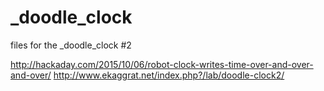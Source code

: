 _doodle_clock
=============
files for the _doodle_clock #2

http://hackaday.com/2015/10/06/robot-clock-writes-time-over-and-over-and-over/
http://www.ekaggrat.net/index.php?/lab/doodle-clock2/

